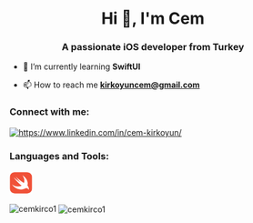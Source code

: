 <h1 align="center">Hi 👋, I'm Cem</h1>
<h3 align="center">A passionate iOS developer from Turkey</h3>

- 🌱 I’m currently learning **SwiftUI**

- 📫 How to reach me **kirkoyuncem@gmail.com**

<h3 align="left">Connect with me:</h3>
<p align="left">
<a href="https://linkedin.com/in/https://www.linkedin.com/in/cem-kirkoyun/" target="blank"><img align="center" src="https://raw.githubusercontent.com/rahuldkjain/github-profile-readme-generator/master/src/images/icons/Social/linked-in-alt.svg" alt="https://www.linkedin.com/in/cem-kirkoyun/" height="30" width="40" /></a>
</p>

<h3 align="left">Languages and Tools:</h3>
<p align="left"> <a href="https://developer.apple.com/swift/" target="_blank" rel="noreferrer"> <img src="https://raw.githubusercontent.com/devicons/devicon/master/icons/swift/swift-original.svg" alt="swift" width="40" height="40"/> </a> </p>

<p><img align="left" src="https://github-readme-stats.vercel.app/api/top-langs?username=cemkirco1&show_icons=true&locale=en&layout=compact" alt="cemkirco1" /></p>

<p>&nbsp;<img align="center" src="https://github-readme-stats.vercel.app/api?username=cemkirco1&show_icons=true&locale=en" alt="cemkirco1" /></p>
